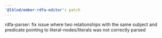 ```yaml
---
'@lblod/ember-rdfa-editor': patch
---
```


rdfa-parser: fix issue where two relationships with the same subject and predicate pointing to literal-nodes/literals was not correctly parsed

